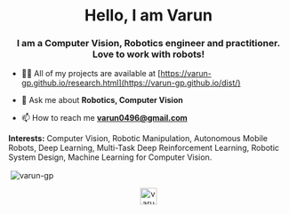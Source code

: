 <h1 align="center">Hello, I am Varun</h1>
<h3 align="center">I am a Computer Vision, Robotics engineer and practitioner. Love to work with robots!</h3>

- 👨‍💻 All of my projects are available at [https://varun-gp.github.io/research.html](https://varun-gp.github.io/dist/)

- 💬 Ask me about **Robotics, Computer Vision**

- 📫 How to reach me **varun0496@gmail.com**

**Interests:** Computer Vision, Robotic Manipulation, Autonomous Mobile Robots, Deep Learning, Multi-Task Deep Reinforcement Learning, Robotic System Design, Machine Learning for Computer Vision.

<p>&nbsp;<img align="center" src="https://github-readme-stats.vercel.app/api?username=varun-gp&show_icons=true" alt="varun-gp" /></p>

<p align="center">
<a href="https://linkedin.com/in/varun-ganjigunte-prakash" target="blank"><img align="center" src="https://cdn.jsdelivr.net/npm/simple-icons@3.0.1/icons/linkedin.svg" alt="varun-ganjigunte-prakash" height="30" width="30" /></a>
</p>

